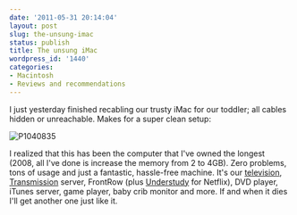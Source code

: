 ```yaml
---
date: '2011-05-31 20:14:04'
layout: post
slug: the-unsung-imac
status: publish
title: The unsung iMac
wordpress_id: '1440'
categories:
- Macintosh
- Reviews and recommendations
---
```



I just yesterday finished recabling our trusty iMac for our toddler; all cables hidden or unreachable. Makes for a super clean setup:

![P1040835](http://fnord.phfactor.net/wp-content/uploads/2011/05/P1040835.JPG)

I realized that this has been the computer that I've owned the longest (2008, all I've done is increase the memory from 2 to 4GB). Zero problems, tons of usage and just a fantastic, hassle-free machine. It's our [television](http://fnord.phfactor.net/2010/04/07/welcome-to-the-future-sell-your-tv-now/), [Transmission](http://www.transmissionbt.com/) server, FrontRow (plus [Understudy](http://code.google.com/p/understudy/) for Netflix), DVD player, iTunes server, game player, baby crib monitor and more. If and when it dies I'll get another one just like it.
